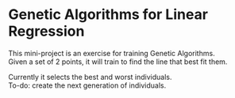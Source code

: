 # Genetic Algorithms for Linear Regression
This mini-project is an exercise for training Genetic Algorithms.<br>
Given a set of 2 points, it will train to find the line that best fit them.<br>

Currently it selects the best and worst individuals.<br>
To-do: create the next generation of individuals.
